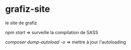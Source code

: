 # grafiz-site
le site de grafiz

*npm start* => surveille la compilation de SASS

*composer dump-autoload -o* => mettre à jour l'autoloading
